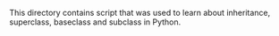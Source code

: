 This directory contains script that was used to learn about inheritance, superclass, baseclass and subclass in Python.
